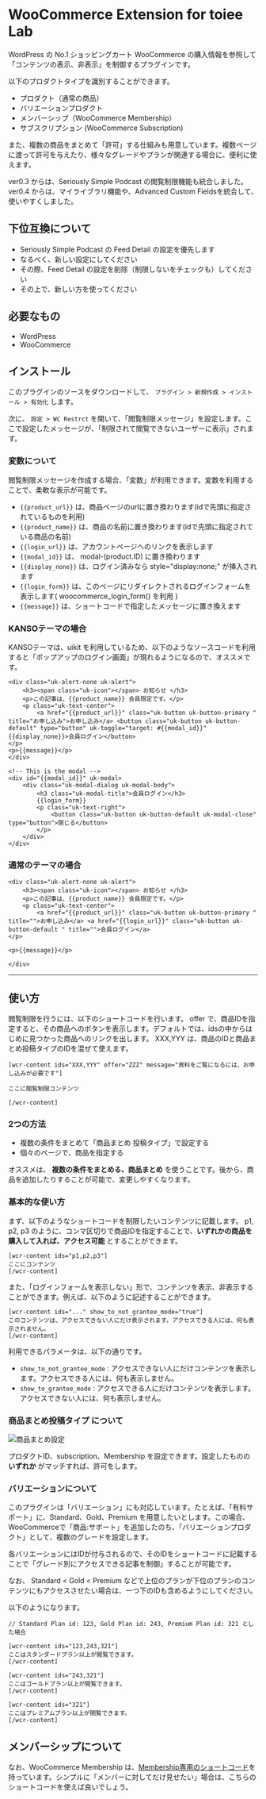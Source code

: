 # WooCommerce Extension for toiee Lab

WordPress の No.1 ショッピングカート WooCommerce の購入情報を参照して「コンテンツの表示、非表示」を制御するプラグインです。 

以下のプロダクトタイプを識別することができます。

- プロダクト（通常の商品）
- バリエーションプロダクト
- メンバーシップ（WooCommerce Membership）
- サブスクリプション (WooCommerce Subscription)

また、複数の商品をまとめて「許可」する仕組みも用意しています。複数ページに渡って許可を与えたり、様々なグレードやプランが関連する場合に、便利に使えます。

ver0.3 からは、Seriously Simple Podcast の閲覧制限機能も統合しました。
ver0.4 からは、マイライブラリ機能や、Advanced Custom Fieldsを統合して、使いやすくしました。

## 下位互換について

- Seriously Simple Podcast の Feed Detail の設定を優先します
- なるべく、新しい設定にしてください
- その際、Feed Detail の設定を削除（制限しないをチェックも）してください
- その上で、新しい方を使ってください


## 必要なもの

- WordPress
- WooCommerce

## インストール

このプラグインのソースをダウンロードして、 `プラグイン > 新規作成 > インストール > 有効化` します。

次に、 `設定 > WC Restrct` を開いて、「閲覧制限メッセージ」を設定します。ここで設定したメッセージが、「制限されて閲覧できないユーザーに表示」されます。

### 変数について

閲覧制限メッセージを作成する場合、「変数」が利用できます。変数を利用することで、柔軟な表示が可能です。

- `{{product_url}}` は、商品ページのurlに置き換わります(idで先頭に指定されているものを利用)
- `{{product_name}}` は、商品の名前に置き換わります(idで先頭に指定されている商品の名前)
- `{{login_url}}` は、アカウントページへのリンクを表示します
- `{{modal_id}}` は、 modal-(product.ID) に置き換わります
- `{{display_none}}` は、ログイン済みなら style="display:none;" が挿入されます
- `{{login_form}}` は、このページにリダイレクトされるログインフォームを表示します( woocommerce_login_form() を利用 )
- `{{message}}` は、ショートコードで指定したメッセージに置き換えます


### KANSOテーマの場合

KANSOテーマは、uikit を利用しているため、以下のようなソースコードを利用すると「ポップアップのログイン画面」が現れるようになるので、オススメです。

```
<div class="uk-alert-none uk-alert">
    <h3><span class="uk-icon"></span> お知らせ </h3>
    <p>この記事は、{{product_name}} 会員限定です。</p>
    <p class="uk-text-center">
        <a href="{{product_url}}" class="uk-button uk-button-primary " title="お申し込み">お申し込み</a> <button class="uk-button uk-button-default" type="button" uk-toggle="target: #{{modal_id}}" {{display_none}}>会員ログイン</button>
</p>
<p>{{message}}</p>
</div>

<!-- This is the modal -->
<div id="{{modal_id}}" uk-modal>
    <div class="uk-modal-dialog uk-modal-body">
        <h3 class="uk-modal-title">会員ログイン</h3>
        {{login_form}}
        <p class="uk-text-right">
            <button class="uk-button uk-button-default uk-modal-close" type="button">閉じる</button>
        </p>
    </div>
</div>
```


### 通常のテーマの場合

```
<div class="uk-alert-none uk-alert">
    <h3><span class="uk-icon"></span> お知らせ </h3>
    <p>この記事は、{{product_name}} 会員限定です。</p>
    <p class="uk-text-center">
        <a href="{{product_url}}" class="uk-button uk-button-primary " title="">お申し込み</a> <a href="{{login_url}}" class="uk-button uk-button-default " title="">会員ログイン</a>
</p>

<p>{{message}}</p>

</div>
```


---


## 使い方

閲覧制限を行うには、以下のショートコードを行います。
offer で、商品IDを指定すると、その商品へのボタンを表示します。デフォルトでは、idsの中からはじめに見つかった商品へのリンクを出します。
XXX,YYY は、商品のIDと商品まとめ投稿タイプのIDを混ぜて使えます。

```
[wcr-content ids="XXX,YYY" offer="ZZZ" message="資料をご覧になるには、お申し込みが必要です"]

ここに閲覧制限コンテンツ

[/wcr-content]
```



### 2つの方法

- 複数の条件をまとめて「商品まとめ 投稿タイプ」で設定する
- 個々のページで、商品を指定する

オススメは、 **複数の条件をまとめる、商品まとめ** を使うことです。後から、商品を追加したりすることが可能で、変更しやすくなります。


### 基本的な使い方

まず、以下のようなショートコードを制限したいコンテンツに記載します。
p1, p2, p3 のように、コンマ区切りで商品IDを指定することで、**いずれかの商品を購入して入れば、アクセス可能** とすることができます。

```
[wcr-content ids="p1,p2,p3"]
ここにコンテンツ
[/wcr-content]
```

また、「ログインフォームを表示しない」形で、コンテンツを表示、非表示することができます。例えば、以下のように記述することができます。

```
[wcr-content ids="..." show_to_not_grantee_mode="true"]
このコンテンツは、アクセスできない人にだけ表示されます。アクセスできる人には、何も表示されません。
[/wcr-content]
```

利用できるパラメータは、以下の通りです。

- `show_to_not_grantee_mode` : アクセスできない人にだけコンテンツを表示します。アクセスできる人には、何も表示しません。
- `show_to_grantee_mode` : アクセスできる人にだけコンテンツを表示します。アクセスできない人には、何も表示しません。


### 商品まとめ投稿タイプ について

![商品まとめ設定](https://user-images.githubusercontent.com/7563975/39902882-4ab30b52-550b-11e8-85c6-d9b8eb728ffc.png)

プロダクトID、subscription、Membership を設定できます。設定したものの **いずれか** がマッチすれば、許可をします。





### バリエーションについて

このプラグインは「バリエーション」にも対応しています。たとえば、「有料サポート」に、Standard、Gold、Premium を用意したいとします。この場合、WooCommerceで「商品:サポート」を追加したのち、「バリエーションプロダクト」として、複数のグレードを設定します。

各バリエーションにはIDが付与されるので、そのIDをショートコードに記載することで「グレード別にアクセスできる記事を制御」することが可能です。

なお、 Standard < Gold < Premium などで上位のプランが下位のプランのコンテンツにもアクセスさせたい場合は、一つ下のIDも含めるようにしてください。

以下のようになります。

```
// Standard Plan id: 123, Gold Plan id: 243, Premium Plan id: 321 とした場合

[wcr-content ids="123,243,321"]
ここはスタンダードプラン以上が閲覧できます。
[/wcr-content]

[wcr-content ids="243,321"]
ここはゴールドプラン以上が閲覧できます。
[/wcr-content]

[wcr-content ids="321"]
ここはプレミアムプラン以上が閲覧できます。
[/wcr-content]
```

## メンバーシップについて


なお、WooCommerce Membership は、[Membership専用のショートコード](https://docs.woocommerce.com/document/woocommerce-memberships-restrict-content/#section-6)を持っています。シンプルに「メンバーに対してだけ見せたい」場合は、こちらのショートコードを使えば良いでしょう。







